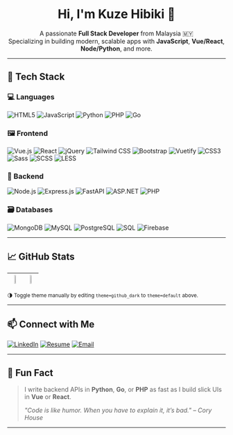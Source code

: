 <h1 align="center">Hi, I'm Kuze Hibiki 👋</h1>

<p align="center">
  A passionate <strong>Full Stack Developer</strong> from Malaysia 🇲🇾<br/>
  Specializing in building modern, scalable apps with <strong>JavaScript</strong>, <strong>Vue/React</strong>, <strong>Node/Python</strong>, and more.
</p>

---

## 🔧 Tech Stack

### 💻 Languages
![HTML5](https://img.shields.io/badge/HTML-E34F26?logo=html5&logoColor=white)
![JavaScript](https://img.shields.io/badge/JavaScript-F7DF1E?logo=javascript&logoColor=black)
![Python](https://img.shields.io/badge/Python-3776AB?logo=python&logoColor=white)
![PHP](https://img.shields.io/badge/PHP-777BB4?logo=php&logoColor=white)
![Go](https://img.shields.io/badge/Go-00ADD8?logo=go&logoColor=white)

### 🖼 Frontend
![Vue.js](https://img.shields.io/badge/Vue.js-35495E?logo=vue.js&logoColor=4FC08D)
![React](https://img.shields.io/badge/React-20232A?logo=react&logoColor=61DAFB)
![jQuery](https://img.shields.io/badge/jQuery-0769AD?logo=jquery&logoColor=white)
![Tailwind CSS](https://img.shields.io/badge/Tailwind_CSS-06B6D4?logo=tailwindcss&logoColor=white)
![Bootstrap](https://img.shields.io/badge/Bootstrap-7952B3?logo=bootstrap&logoColor=white)
![Vuetify](https://img.shields.io/badge/Vuetify-1867C0?logo=vuetify&logoColor=white)
![CSS3](https://img.shields.io/badge/CSS3-1572B6?logo=css3&logoColor=white)
![Sass](https://img.shields.io/badge/Sass-CC6699?logo=sass&logoColor=white)
![SCSS](https://img.shields.io/badge/SCSS-CC6699?logo=sass&logoColor=white)
![LESS](https://img.shields.io/badge/Less-1D365D?logo=less&logoColor=white)

### 🧠 Backend
![Node.js](https://img.shields.io/badge/Node.js-339933?logo=node.js&logoColor=white)
![Express.js](https://img.shields.io/badge/Express.js-000000?logo=express&logoColor=white)
![FastAPI](https://img.shields.io/badge/FastAPI-005571?logo=fastapi&logoColor=white)
![ASP.NET](https://img.shields.io/badge/ASP.NET-512BD4?logo=dotnet&logoColor=white)
![PHP](https://img.shields.io/badge/PHP-777BB4?logo=php&logoColor=white)

### 🗃 Databases
![MongoDB](https://img.shields.io/badge/MongoDB-47A248?logo=mongodb&logoColor=white)
![MySQL](https://img.shields.io/badge/MySQL-4479A1?logo=mysql&logoColor=white)
![PostgreSQL](https://img.shields.io/badge/PostgreSQL-4169E1?logo=postgresql&logoColor=white)
![SQL](https://img.shields.io/badge/SQL-003B57?logo=sqlite&logoColor=white)
![Firebase](https://img.shields.io/badge/Firebase-FFCA28?logo=firebase&logoColor=black)

---

## 📈 GitHub Stats

| <img src="https://github-readme-stats.vercel.app/api?username=hibiki93&show_icons=true&theme=github_dark" width="48%"> | <img src="https://github-readme-stats.vercel.app/api/top-langs/?username=hibiki93&layout=compact&theme=github_dark" width="48%"> |
|--|--|

<sup>🌗 Toggle theme manually by editing `theme=github_dark` to `theme=default` above.</sup>

---

## 📫 Connect with Me

[![LinkedIn](https://img.shields.io/badge/LinkedIn-blue?logo=linkedin&logoColor=white)](https://www.linkedin.com/in/eric-pang-648bb1170/)
[![Resume](https://img.shields.io/badge/Resume-Portfolio-informational)](https://hibiki93.github.io/resume/)
[![Email](https://img.shields.io/badge/Email-Me-red?logo=gmail&logoColor=white)](mailto:yue-555@hotmail.com)

---

## 🧠 Fun Fact

> I write backend APIs in **Python**, **Go**, or **PHP** as fast as I build slick UIs in **Vue** or **React**.
>
> _"Code is like humor. When you have to explain it, it’s bad." – Cory House_

---
